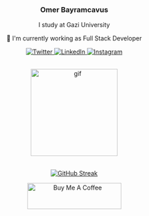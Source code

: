 <div align="center">
  <h3>Omer Bayramcavus</h3>
  <p>I study at Gazi University<p/>
  <p>🔭 I'm currently working as Full Stack Developer</p>
 </div>

<p align="center">
  <a href="https://twitter.com/ombayus1" target="_blank">
    <img src="https://img.shields.io/badge/twitter-%231DA1F2.svg?&style=for-the-badge&logo=twitter&logoColor=white&color=071A2C" alt="Twitter"/>
  </a>
  <a href="https://www.linkedin.com/in/omerbayramcavus/" target="_blank">
    <img src="https://img.shields.io/badge/linkedin-%230077B5.svg?&style=for-the-badge&logo=linkedin&logoColor=white&color=071A2C" alt="LinkedIn"/>
  </a>
  <a href="https://www.instagram.com/omerbayramcavus/" target="_blank">
    <img src="https://img.shields.io/badge/instagram-%23E4405F.svg?&style=for-the-badge&logo=instagram&logoColor=white&color=071A2C" alt="Instagram"/>
  </a>
</p>
<br>

<div align="center">
  <a href="https://www.ombayus.com" target="_blank">
    <img src="https://media0.giphy.com/media/CuuSHzuc0O166MRfjt/giphy.gif?cid=790b7611047cda2f69d5b07d3cd6f68418498c534713045c&rid=giphy.gif&ct=g" alt="gif" style="height: 200px !important;width: 200px !important;">
  </a>
</div>
<br>

<div align="center">

  [![GitHub Streak](https://streak-stats.demolab.com?user=OmBayus&theme=algolia&hide_border=true)](https://git.io/streak-stats)
  
</div>
<div align="center">
  <a href="https://www.buymeacoffee.com/ombayus" target="_blank"><img src="https://cdn.buymeacoffee.com/buttons/v2/default-yellow.png" alt="Buy Me A Coffee" style="height: 60px !important;width: 217px !important;" ></a>
 </div>
